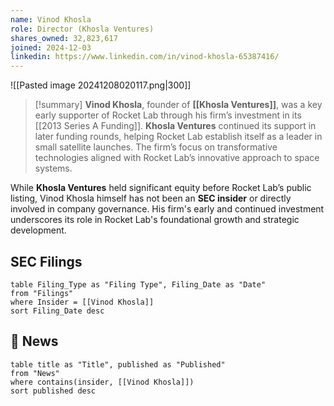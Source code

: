 ```yaml
---
name: Vinod Khosla
role: Director (Khosla Ventures)
shares_owned: 32,823,617
joined: 2024-12-03
linkedin: https://www.linkedin.com/in/vinod-khosla-65387416/
---
```


![[Pasted image 20241208020117.png|300]]

>[!summary]
**Vinod Khosla**, founder of **[[Khosla Ventures]]**, was a key early supporter of Rocket Lab through his firm’s investment in its [[2013 Series A Funding]]. **Khosla Ventures** continued its support in later funding rounds, helping Rocket Lab establish itself as a leader in small satellite launches. The firm’s focus on transformative technologies aligned with Rocket Lab’s innovative approach to space systems.
>
While **Khosla Ventures** held significant equity before Rocket Lab’s public listing, Vinod Khosla himself has not been an **SEC insider** or directly involved in company governance. His firm's early and continued investment underscores its role in Rocket Lab's foundational growth and strategic development.

## SEC Filings
```dataview
table Filing_Type as "Filing Type", Filing_Date as "Date"
from "Filings"
where Insider = [[Vinod Khosla]]
sort Filing_Date desc
```

## 📰 News
```dataview
table title as "Title", published as "Published"
from "News"
where contains(insider, [[Vinod Khosla]])
sort published desc
```
